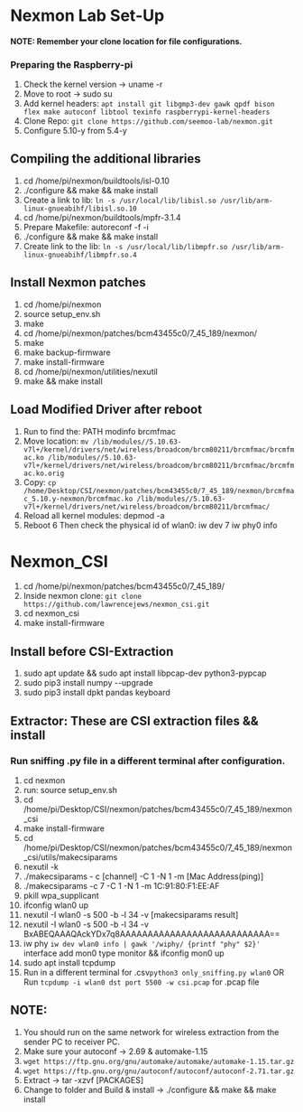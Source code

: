 # Nexmon Lab Set-Up 
#### NOTE: Remember your clone location for file configurations. 
### Preparing the Raspberry-pi
1. Check the kernel version -> uname -r
2. Move to root -> sudo su
3. Add kernel headers: ``` apt install git libgmp3-dev gawk qpdf bison flex make autoconf libtool texinfo raspberrypi-kernel-headers ```
4. Clone Repo: `git clone https://github.com/seemoo-lab/nexmon.git`
5. Configure 5.10-y from 5.4-y
## Compiling the additional libraries
1. cd /home/pi/nexmon/buildtools/isl-0.10
2. ./configure && make && make install
3. Create a link to lib: ``` ln -s /usr/local/lib/libisl.so /usr/lib/arm-linux-gnueabihf/libisl.so.10 ```
4. cd /home/pi/nexmon/buildtools/mpfr-3.1.4
5. Prepare Makefile: autoreconf -f -i
6. ./configure && make && make install
7. Create link to the lib: ``` ln -s /usr/local/lib/libmpfr.so /usr/lib/arm-linux-gnueabihf/libmpfr.so.4 ```
## Install Nexmon patches
1. cd /home/pi/nexmon
2. source setup_env.sh
3. make
4. cd /home/pi/nexmon/patches/bcm43455c0/7_45_189/nexmon/
5. make
6. make backup-firmware
7. make install-firmware
8. cd /home/pi/nexmon/utilities/nexutil
9. make && make install
## Load Modified Driver after reboot
1. Run to find the: PATH modinfo brcmfmac
2. Move location: ``` mv /lib/modules//5.10.63-v7l+/kernel/drivers/net/wireless/broadcom/brcm80211/brcmfmac/brcmfmac.ko /lib/modules//5.10.63-v7l+/kernel/drivers/net/wireless/broadcom/brcm80211/brcmfmac/brcmfmac.ko.orig ```
3. Copy: ``` cp /home/Desktop/CSI/nexmon/patches/bcm43455c0/7_45_189/nexmon/brcmfmac_5.10.y-nexmon/brcmfmac.ko /lib/modules//5.10.63-v7l+/kernel/drivers/net/wireless/broadcom/brcm80211/brcmfmac/ ```
4. Reload all kernel modules: depmod -a
5. Reboot
6 Then check the physical id of wlan0: iw dev
7 iw phy0 info
# Nexmon_CSI
1. cd /home/pi/nexmon/patches/bcm43455c0/7_45_189/
2. Inside nexmon clone: `git clone https://github.com/lawrencejews/nexmon_csi.git`
3. cd nexmon_csi
4. make install-firmware
## Install before CSI-Extraction
1. sudo apt update && sudo apt install libpcap-dev python3-pypcap 
2. sudo pip3 install numpy --upgrade
3. sudo pip3 install dpkt pandas keyboard
## Extractor: These are CSI extraction files && install
### Run sniffing .py file in a different terminal after configuration.
1. cd nexmon
2. run: source setup_env.sh
3. cd /home/pi/Desktop/CSI/nexmon/patches/bcm43455c0/7_45_189/nexmon_csi
4. make install-firmware
5. cd /home/pi/Desktop/CSI/nexmon/patches/bcm43455c0/7_45_189/nexmon_csi/utils/makecsiparams
6. nexutil -k
7. ./makecsiparams - c [channel] -C 1 -N 1 -m [Mac Address(ping)]
8. ./makecsiparams -c 7 -C 1 -N 1 -m 1C:91:80:F1:EE:AF 
9. pkill wpa_supplicant
10. ifconfig wlan0 up
11. nexutil -I wlan0 -s 500 -b -l 34 -v [makecsiparams result]
12. nexutil -I wlan0 -s 500 -b -l 34 -v BxABEQAAAQAckYDx7q8AAAAAAAAAAAAAAAAAAAAAAAAAAA==
13. iw phy `iw dev wlan0 info | gawk '/wiphy/ {printf "phy" $2}'` interface add mon0 type monitor && ifconfig mon0 up
14. sudo apt install tcpdump
15. Run in a different terminal for .csv`python3 only_sniffing.py wlan0` OR Run `tcpdump -i wlan0 dst port 5500 -w csi.pcap` for .pcap file
## NOTE: 
1. You should run on the same network for wireless extraction from the sender PC to receiver PC.
2. Make sure your autoconf -> 2.69 & automake-1.15
3. `wget https://ftp.gnu.org/gnu/automake/automake/automake-1.15.tar.gz `
4. `wget https://ftp.gnu.org/gnu/autoconf/autoconf/autoconf-2.71.tar.gz`
5. Extract -> tar -xzvf [PACKAGES]
6. Change to folder and Build & install -> ./configure && make && make install
